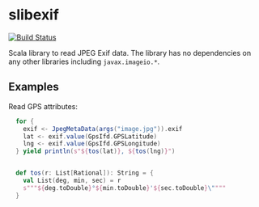 slibexif
========

[![Build Status](https://travis-ci.org/ngrossmann/slibexif.svg?branch=master)](https://travis-ci.org/ngrossmann/libexif)

Scala library to read JPEG Exif data. The library has no dependencies on any other libraries including
`javax.imageio.*`.

Examples
--------

Read GPS attributes:

```scala
  for {
    exif <- JpegMetaData(args("image.jpg")).exif
    lat <- exif.value(GpsIfd.GPSLatitude)
    lng <- exif.value(GpsIfd.GPSLongitude)
  } yield println(s"${tos(lat)}, ${tos(lng)}")


  def tos(r: List[Rational]): String = {
    val List(deg, min, sec) = r
    s"""${deg.toDouble}°${min.toDouble}'${sec.toDouble}\""""
  }

```




